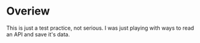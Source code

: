 # Overiew
This is just a test practice, not serious. I was just playing with ways to read an API and save it's data.